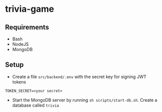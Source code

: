 # trivia-game

## Requirements

- Bash
- NodeJS
- MongoDB

## Setup

- Create a file `src/backend/.env` with the secret key for signing JWT tokens

```
TOKEN_SECRET=<your secret>
```

- Start the MongoDB server by running `sh scripts/start-db.sh`. Create a database called `trivia`

